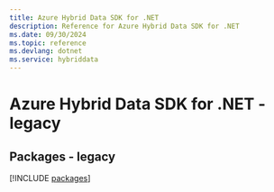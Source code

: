```yaml
---
title: Azure Hybrid Data SDK for .NET
description: Reference for Azure Hybrid Data SDK for .NET
ms.date: 09/30/2024
ms.topic: reference
ms.devlang: dotnet
ms.service: hybriddata
---
```

# Azure Hybrid Data SDK for .NET - legacy
## Packages - legacy
[!INCLUDE [packages](hybrid-data-index.md)]